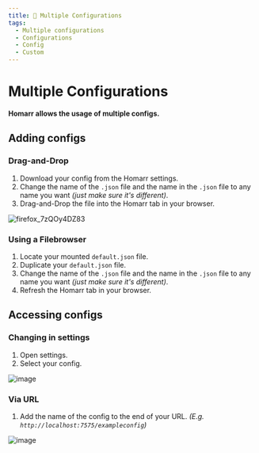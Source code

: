 ```yaml
---
title: 📄 Multiple Configurations
tags:
  - Multiple configurations
  - Configurations
  - Config
  - Custom
---
```


# Multiple Configurations

**Homarr allows the usage of multiple configs.**

## Adding configs
### Drag-and-Drop
1. Download your config from the Homarr settings.
2. Change the name of the `.json` file and the name in the `.json` file to any name you want *(just make sure it's different)*.
3. Drag-and-Drop the file into the Homarr tab in your browser.

![firefox_7zQOy4DZ83](https://user-images.githubusercontent.com/71191962/170117732-0615d496-6d7d-49d8-aad3-5671c4437ee4.gif)

### Using a Filebrowser
1. Locate your mounted `default.json` file.
2. Duplicate your `default.json` file.
3. Change the name of the `.json` file and the name in the `.json` file to any name you want *(just make sure it's different)*.
4. Refresh the Homarr tab in your browser.

## Accessing configs
### Changing in settings
1. Open settings.
2. Select your config.

![image](https://user-images.githubusercontent.com/71191962/170117269-28712aa5-8f74-4443-8187-ca33a06fc921.png)


### Via URL
1. Add the name of the config to the end of your URL. _(E.g. `http://localhost:7575/exampleconfig`)_

![image](https://user-images.githubusercontent.com/71191962/170117208-8aa66256-9900-471f-b250-77938b491acd.png)


